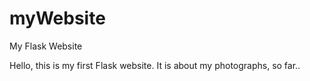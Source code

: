 # myWebsite
My Flask Website

Hello, this is my first Flask website. It is about my photographs, so far..
